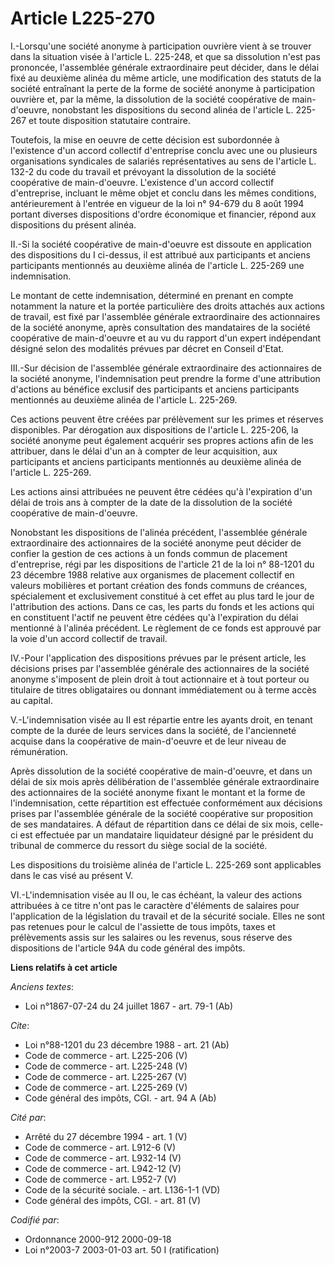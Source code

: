 # Article L225-270

I.-Lorsqu'une société anonyme à participation ouvrière vient à se trouver dans la situation visée à l'article L. 225-248, et
que sa dissolution n'est pas prononcée, l'assemblée générale extraordinaire peut décider, dans le délai fixé au deuxième
alinéa du même article, une modification des statuts de la société entraînant la perte de la forme de société anonyme à
participation ouvrière et, par la même, la dissolution de la société coopérative de main-d'oeuvre, nonobstant les
dispositions du second alinéa de l'article L. 225-267 et toute disposition statutaire contraire. 

Toutefois, la mise en oeuvre de cette décision est subordonnée à l'existence d'un accord collectif d'entreprise conclu avec
une ou plusieurs organisations syndicales de salariés représentatives au sens de l'article L. 132-2 du code du travail et
prévoyant la dissolution de la société coopérative de main-d'oeuvre. L'existence d'un accord collectif d'entreprise, incluant
le même objet et conclu dans les mêmes conditions, antérieurement à l'entrée en vigueur de la loi n° 94-679 du 8 août 1994
portant diverses dispositions d'ordre économique et financier, répond aux dispositions du présent alinéa. 

II.-Si la société coopérative de main-d'oeuvre est dissoute en application des dispositions du I ci-dessus, il est attribué
aux participants et anciens participants mentionnés au deuxième alinéa de l'article L. 225-269 une indemnisation. 

Le montant de cette indemnisation, déterminé en prenant en compte notamment la nature et la portée particulière des droits
attachés aux actions de travail, est fixé par l'assemblée générale extraordinaire des actionnaires de la société anonyme,
après consultation des mandataires de la société coopérative de main-d'oeuvre et au vu du rapport d'un expert indépendant
désigné selon des modalités prévues par décret en Conseil d'Etat. 

III.-Sur décision de l'assemblée générale extraordinaire des actionnaires de la société anonyme, l'indemnisation peut prendre
la forme d'une attribution d'actions au bénéfice exclusif des participants et anciens participants mentionnés au deuxième
alinéa de l'article L. 225-269. 

Ces actions peuvent être créées par prélèvement sur les primes et réserves disponibles. Par dérogation aux dispositions de
l'article L. 225-206, la société anonyme peut également acquérir ses propres actions afin de les attribuer, dans le délai
d'un an à compter de leur acquisition, aux participants et anciens participants mentionnés au deuxième alinéa de l'article L.
225-269. 

Les actions ainsi attribuées ne peuvent être cédées qu'à l'expiration d'un délai de trois ans à compter de la date de la
dissolution de la société coopérative de main-d'oeuvre. 

Nonobstant les dispositions de l'alinéa précédent, l'assemblée générale extraordinaire des actionnaires de la société anonyme
peut décider de confier la gestion de ces actions à un fonds commun de placement d'entreprise, régi par les dispositions de
l'article 21 de la loi n° 88-1201 du 23 décembre 1988 relative aux organismes de placement collectif en valeurs mobilières et
portant création des fonds communs de créances, spécialement et exclusivement constitué à cet effet au plus tard le jour de
l'attribution des actions. Dans ce cas, les parts du fonds et les actions qui en constituent l'actif ne peuvent être cédées
qu'à l'expiration du délai mentionné à l'alinéa précédent. Le règlement de ce fonds est approuvé par la voie d'un accord
collectif de travail. 

IV.-Pour l'application des dispositions prévues par le présent article, les décisions prises par l'assemblée générale des
actionnaires de la société anonyme s'imposent de plein droit à tout actionnaire et à tout porteur ou titulaire de titres
obligataires ou donnant immédiatement ou à terme accès au capital. 

V.-L'indemnisation visée au II est répartie entre les ayants droit, en tenant compte de la durée de leurs services dans la
société, de l'ancienneté acquise dans la coopérative de main-d'oeuvre et de leur niveau de rémunération. 

Après dissolution de la société coopérative de main-d'oeuvre, et dans un délai de six mois après délibération de l'assemblée
générale extraordinaire des actionnaires de la société anonyme fixant le montant et la forme de l'indemnisation, cette
répartition est effectuée conformément aux décisions prises par l'assemblée générale de la société coopérative sur
proposition de ses mandataires. A défaut de répartition dans ce délai de six mois, celle-ci est effectuée par un mandataire
liquidateur désigné par le président du tribunal de commerce du ressort du siège social de la société. 

Les dispositions du troisième alinéa de l'article L. 225-269 sont applicables dans le cas visé au présent V. 

VI.-L'indemnisation visée au II ou, le cas échéant, la valeur des actions attribuées à ce titre n'ont pas le caractère
d'éléments de salaires pour l'application de la législation du travail et de la sécurité sociale. Elles ne sont pas retenues
pour le calcul de l'assiette de tous impôts, taxes et prélèvements assis sur les salaires ou les revenus, sous réserve des
dispositions de l'article 94A du code général des impôts.

**Liens relatifs à cet article**

_Anciens textes_:

  - Loi n°1867-07-24 du 24 juillet 1867 - art. 79-1 (Ab)

_Cite_:

  - Loi n°88-1201 du 23 décembre 1988 - art. 21 (Ab)
  - Code de commerce - art. L225-206 (V)
  - Code de commerce - art. L225-248 (V)
  - Code de commerce - art. L225-267 (V)
  - Code de commerce - art. L225-269 (V)
  - Code général des impôts, CGI. - art. 94 A (Ab)

_Cité par_:

  - Arrêté du 27 décembre 1994 - art. 1 (V)
  - Code de commerce - art. L912-6 (V)
  - Code de commerce - art. L932-14 (V)
  - Code de commerce - art. L942-12 (V)
  - Code de commerce - art. L952-7 (V)
  - Code de la sécurité sociale. - art. L136-1-1 (VD)
  - Code général des impôts, CGI. - art. 81 (V)

_Codifié par_:

  - Ordonnance 2000-912 2000-09-18
  - Loi n°2003-7 2003-01-03 art. 50 I (ratification)
